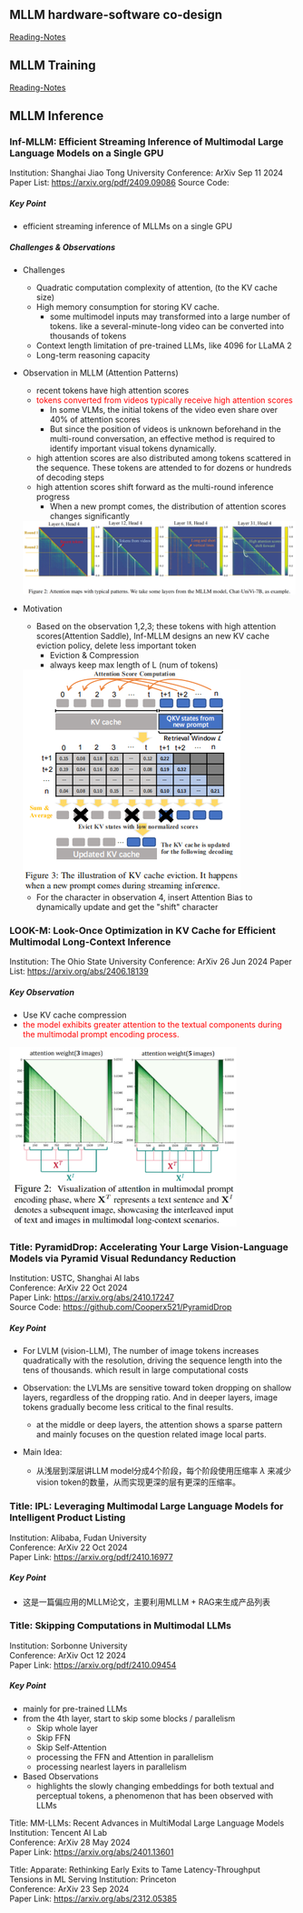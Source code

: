 ## MLLM hardware-software co-design
[Reading-Notes](./Hardware-Software-Codesign.md)

## MLLM Training
[Reading-Notes](./MLLM-Train.md)

## MLLM Inference
### Inf-MLLM: Efficient Streaming Inference of Multimodal Large Language Models on a Single GPU
Institution: Shanghai Jiao Tong University
Conference: ArXiv Sep 11 2024
Paper List: https://arxiv.org/pdf/2409.09086
Source Code:

##### Key Point
- efficient streaming inference of MLLMs on a single GPU

##### Challenges & Observations
- Challenges
    - Quadratic computation complexity of attention, (to the KV cache size)
    - High memory consumption for storing KV cache.
        - some multimodel inputs may transformed into a large number of tokens. like a several-minute-long video can be converted into thousands of tokens 
    - Context length limitation of pre-trained LLMs, like 4096 for LLaMA 2
    - Long-term reasoning capacity

- Observation in MLLM (Attention Patterns)
    - recent tokens have high attention scores
    - <span style="color:red;">tokens converted from videos typically receive high attention scores</span>
        - In some VLMs, the initial tokens of the video even share over 40% of attention scores
        - But since the position of videos is unknown beforehand in the multi-round conversation, an effective method is required to identify important visual tokens dynamically.
    - high attention scores are also distributed among tokens scattered in the sequence. These tokens are attended to for dozens or hundreds of decoding steps
    - high attention scores shift forward as the multi-round inference progress
        - When a new prompt comes, the distribution of attention scores changes significantly
    
    <img src="./pictures/Inf-MLLM-observations.png" width=800>

- Motivation
    - Based on the observation 1,2,3; these tokens with high attention scores(Attention Saddle), Inf-MLLM designs an new KV cache eviction policy, delete less important token
        - Eviction & Compression
        - always keep max length of L (num of tokens)
    
    <img src="./pictures/Inf-MLLM-eviction.png">
    
    - For the character in observation 4, insert Attention Bias to dynamically update and get the "shift" character


### LOOK-M: Look-Once Optimization in KV Cache for Efficient Multimodal Long-Context Inference
Institution: The Ohio State University
Conference: ArXiv 26 Jun 2024
Paper List: https://arxiv.org/abs/2406.18139

##### Key Observation
- Use KV cache compression
- <span style="color:red;">the model exhibits greater attention to the textual components during the multimodal prompt encoding process.</span>

<img src="./pictures/M-LOOK-Visualization.png" width=400>


### Title: PyramidDrop: Accelerating Your Large Vision-Language Models via Pyramid Visual Redundancy Reduction 
Institution: USTC, Shanghai AI labs   
Conference: ArXiv 22 Oct 2024   
Paper Link: https://arxiv.org/abs/2410.17247   
Source Code: https://github.com/Cooperx521/PyramidDrop   


##### Key Point
- For LVLM (vision-LLM), The number of image tokens increases quadratically with the resolution, driving the sequence length into the tens of thousands. which result in large computational costs
- Observation: the LVLMs are sensitive toward token dropping on shallow layers, regardless of the dropping ratio. And in deeper layers, image tokens gradually become less critical to the final results. 
    - at the middle or deep layers, the attention shows a sparse pattern and mainly focuses on the question related image local parts.

- Main Idea:
    - 从浅层到深层讲LLM model分成4个阶段，每个阶段使用压缩率 $\lambda$ 来减少vision token的数量，从而实现更深的层有更深的压缩率。
 
 

### Title: IPL: Leveraging Multimodal Large Language Models for Intelligent Product Listing 
Institution: Alibaba, Fudan University   
Conference: ArXiv 22 Oct 2024   
Paper Link: https://arxiv.org/pdf/2410.16977   

##### Key Point
- 这是一篇偏应用的MLLM论文，主要利用MLLM + RAG来生成产品列表

 
### Title: Skipping Computations in Multimodal LLMs
Institution: Sorbonne University    
Conference: ArXiv Oct 12 2024    
Paper Link: https://arxiv.org/pdf/2410.09454  

##### Key Point
- mainly for pre-trained LLMs
- from the 4th layer, start to skip some blocks / parallelism
    - Skip whole layer
    - Skip FFN
    - Skip Self-Attention
    - processing the FFN and Attention in parallelism
    - processing nearlest layers in parallelism
 - Based Observations
    - highlights the slowly changing embeddings for both textual and perceptual tokens, a phenomenon that has been observed with LLMs
 

Title: MM-LLMs: Recent Advances in MultiModal Large Language Models 
Institution: Tencent AI Lab   
Conference: ArXiv 28 May 2024   
Paper Link: https://arxiv.org/abs/2401.13601 

 

 

Title: Apparate: Rethinking Early Exits to Tame Latency-Throughput Tensions in ML Serving 
Institution: Princeton   
Conference: ArXiv 23 Sep 2024   
Paper Link: https://arxiv.org/abs/2312.05385   
